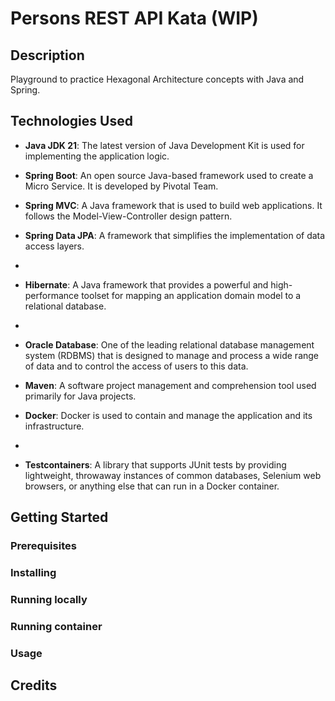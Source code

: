 # Persons REST API Kata (WIP)

## Description

Playground to practice Hexagonal Architecture concepts with Java and Spring.

## Technologies Used

- **Java JDK 21**: The latest version of Java Development Kit is used for implementing the application logic.

- **Spring Boot**: An open source Java-based framework used to create a Micro Service. It is developed by Pivotal Team.

- **Spring MVC**: A Java framework that is used to build web applications. It follows the Model-View-Controller design pattern.

- **Spring Data JPA**: A framework that simplifies the implementation of data access layers.
- 
- **Hibernate**: A Java framework that provides a powerful and high-performance toolset for mapping an application domain model to a relational database.
- 
- **Oracle Database**: One of the leading relational database management system (RDBMS) that is designed to manage and process a wide range of data and to control the access of users to this data.

- **Maven**: A software project management and comprehension tool used primarily for Java projects.

- **Docker**: Docker is used to contain and manage the application and its infrastructure.
- 
- **Testcontainers**: A library that supports JUnit tests by providing lightweight, throwaway instances of common databases, Selenium web browsers, or anything else that can run in a Docker container.

## Getting Started

### Prerequisites

### Installing

### Running locally

### Running container

### Usage

## Credits